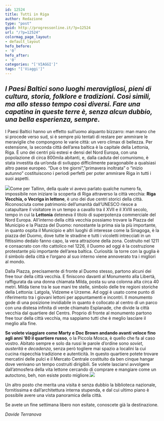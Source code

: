 ```yaml
---
id: 12524
title: Tutti in Riga
author: Redazione
type: "post"
guid: http://progressonline.it/?p=12524
url: "/?p=12524"
colormag_page_layout:
- default_layout
hefo_before:
- '0'
hefo_after:
- '0'
categories: "['VIAGGI']"
tags: "['Viaggi']"
---
```


## *I Paesi Baltici sono luoghi meravigliosi, pieni di cultura, storia, folklore e tradizioni. Così simili, ma allo stesso tempo così diversi. Fare una capatina in queste terre è, senza alcun dubbio, una bella esperienza, sempre*.

I Paesi Baltici hanno un effetto sull’uomo alquanto bizzarro: man mano che si procede verso sud, si è sempre più tentati di restare per ammirare le meraviglie che compongono le varie città: un vero climax di bellezza. Per estensione, la seconda città dell’area baltica è la capitale della Lettonia, Riga. È uno dei centri più estesi e densi del Nord Europa, con una popolazione di circa 800mila abitanti, e, dalla caduta del comunismo, è stata investita da un’onda di sviluppo difficilmente paragonabile a qualsiasi altro paese europeo. “Due o tre giorni”,”primavera inoltrata” o “inizio autunno” costituiscono i periodi perfetti per poter ammirare Riga in tutti i suoi aspetti.

![](https://progressonline.it/wp-content/uploads/2020/02/shutterstock_384343984-300x169.jpg)Come per Tallinn, della quale vi avevo parlato qualche numero fa, impossibile non iniziare la scoperta di Riga attraverso la città vecchia: **Riga Vecchia, o Vecriga in lettone**, è uno dei due centri storici della città. Riconosciuta come patrimonio dell’umanità dall’UNESCO riesce a catapultare il visitatore in un tempo a cavallo tra il XVII e il XVIII secolo, tempo in cui la **Lettonia** deteneva il titolo di superpotenza commerciale del Nord Europa. All’interno della città vecchia possiamo trovare la Piazza del Municipio e la Piazza del Duomo: nonostante la prima sia la più importante, in quanto ospita il Municipio e altri luoghi di interesse come la Sinagoga, è la piazza del Duomo, dove tutte le stradine e tutti i vicoletti intrecciati in un fittissimo dedalo fanno capo, la vera attrazione della zona. Costruito nel 1211 e consacrato con rito cattolico nel 1226, il Duomo ad oggi è la costruzione protestante più importante dell’area baltica. Curiosità: la torre con la guglia è il simbolo della città e l’organo al suo interno viene annoverato tra i migliori al mondo.

Dalla Piazza, precisamente di fronte al Duomo stesso, partono alcuni dei free tour della città vecchia. E finiscono davanti al Monumento alla Libertà, raffigurata da una donna chiamata Milda, posta su una colonna alta circa 40 metri. Milda tiene tra le sue mani tre stelle, simbolo delle tre regioni storiche della Lettonia: Latgola, Vidzeme e Urzeme. Ad oggi è usato come punto di riferimento tra i giovani lettoni per appuntamenti e incontri. Il monumento gode di una posizione invidiabile in quanto è collocato al centro di un parco con una distesa infinita di verde chiamato Esplanade, che divide la città vecchia dal quartiere del Centrs. Proprio di fronte al monumento partono free tour della città vecchia, ma sappiamo tutti che è meglio lasciare il meglio alla fine.

**Se volete viaggiare come Marty e Doc Brown andando avanti veloce fino agli anni ’80 il quartiere russo**, o la Piccola Mosca, è quello che fa al caso vostro. Abitato sempre e solo da russi le parole d’ordine sono *soviet*, *austerità* e *decadenza*, senza però togliere mai spazio a localini la cui cucina rispecchia tradizione e autenticità. In questo quartiere potete trovare mercatini delle pulci e il Mercato Centrale costituito da ben cinque hangar dove venivano un tempo costruiti dirigibili. Se volete lasciarvi avvolgere dall’atmosfera della vita lettone cercando di comprare e mangiare come un autoctono, beh, non esiste posto migliore.![](https://progressonline.it/wp-content/uploads/2020/02/shutterstock_1069212014-300x230.jpg)

Un altro posto che merita una visita è senza dubbio la biblioteca nazionale, fornitissima e dall’architettura interna stupenda, e dal cui ultimo piano è possibile avere una vista panoramica della città.

Se avete un fine settimana libero non esitate, conoscete già la destinazione.

*Davide Terranova*